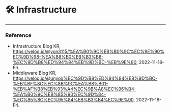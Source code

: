 # :hammer_and_wrench: Infrastructure

---

### Reference
- Infrastructure Blog KR, https://velog.io/@yon3115/%EA%B0%9C%EB%B0%9C%EC%9E%90%EC%9D%98-%EA%B8%B0%EB%B3%B8-%EC%9D%B8%ED%94%84%EB%9D%BC-%EB%9E%80, 2022-11-18-Fri.
- Middleware Blog KR, https://velog.io/@unyoi/%EC%9D%B8%ED%94%84%EB%9D%BC-%EB%BF%8C%EC%8B%9C%EA%B8%B01-%EB%AF%B8%EB%93%A4%EC%9B%A8%EC%96%B4-%EA%B0%9C%EB%85%90%EC%9D%84-%EC%95%8C%EC%95%84%EB%B3%B4%EC%9E%90, 2022-11-18-Fri.
